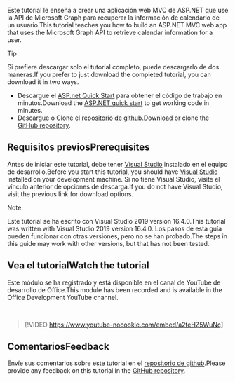 <!-- markdownlint-disable MD002 MD041 -->

<span data-ttu-id="77300-101">Este tutorial le enseña a crear una aplicación web MVC de ASP.NET que use la API de Microsoft Graph para recuperar la información de calendario de un usuario.</span><span class="sxs-lookup"><span data-stu-id="77300-101">This tutorial teaches you how to build an ASP.NET MVC web app that uses the Microsoft Graph API to retrieve calendar information for a user.</span></span>

> [!TIP]
> <span data-ttu-id="77300-102">Si prefiere descargar solo el tutorial completo, puede descargarlo de dos maneras.</span><span class="sxs-lookup"><span data-stu-id="77300-102">If you prefer to just download the completed tutorial, you can download it in two ways.</span></span>
>
> - <span data-ttu-id="77300-103">Descargue el [ASP.net Quick Start](https://developer.microsoft.com/graph/quick-start?platform=option-dotnet) para obtener el código de trabajo en minutos.</span><span class="sxs-lookup"><span data-stu-id="77300-103">Download the [ASP.NET quick start](https://developer.microsoft.com/graph/quick-start?platform=option-dotnet) to get working code in minutes.</span></span>
> - <span data-ttu-id="77300-104">Descargue o Clone el [repositorio de github](https://github.com/microsoftgraph/msgraph-training-aspnetmvcapp).</span><span class="sxs-lookup"><span data-stu-id="77300-104">Download or clone the [GitHub repository](https://github.com/microsoftgraph/msgraph-training-aspnetmvcapp).</span></span>

## <a name="prerequisites"></a><span data-ttu-id="77300-105">Requisitos previos</span><span class="sxs-lookup"><span data-stu-id="77300-105">Prerequisites</span></span>

<span data-ttu-id="77300-106">Antes de iniciar este tutorial, debe tener [Visual Studio](https://visualstudio.microsoft.com/vs/) instalado en el equipo de desarrollo.</span><span class="sxs-lookup"><span data-stu-id="77300-106">Before you start this tutorial, you should have [Visual Studio](https://visualstudio.microsoft.com/vs/) installed on your development machine.</span></span> <span data-ttu-id="77300-107">Si no tiene Visual Studio, visite el vínculo anterior de opciones de descarga.</span><span class="sxs-lookup"><span data-stu-id="77300-107">If you do not have Visual Studio, visit the previous link for download options.</span></span>

> [!NOTE]
> <span data-ttu-id="77300-108">Este tutorial se ha escrito con Visual Studio 2019 versión 16.4.0.</span><span class="sxs-lookup"><span data-stu-id="77300-108">This tutorial was written with Visual Studio 2019 version 16.4.0.</span></span> <span data-ttu-id="77300-109">Los pasos de esta guía pueden funcionar con otras versiones, pero no se han probado.</span><span class="sxs-lookup"><span data-stu-id="77300-109">The steps in this guide may work with other versions, but that has not been tested.</span></span>

## <a name="watch-the-tutorial"></a><span data-ttu-id="77300-110">Vea el tutorial</span><span class="sxs-lookup"><span data-stu-id="77300-110">Watch the tutorial</span></span>

<span data-ttu-id="77300-111">Este módulo se ha registrado y está disponible en el canal de YouTube de desarrollo de Office.</span><span class="sxs-lookup"><span data-stu-id="77300-111">This module has been recorded and is available in the Office Development YouTube channel.</span></span>

<!-- markdownlint-disable MD033 MD034 -->
<br/>

> [!VIDEO https://www.youtube-nocookie.com/embed/a2teHZ5WuNc]
<!-- markdownlint-enable MD033 MD034 -->

## <a name="feedback"></a><span data-ttu-id="77300-112">Comentarios</span><span class="sxs-lookup"><span data-stu-id="77300-112">Feedback</span></span>

<span data-ttu-id="77300-113">Envíe sus comentarios sobre este tutorial en el [repositorio de github](https://github.com/microsoftgraph/msgraph-training-aspnetmvcapp).</span><span class="sxs-lookup"><span data-stu-id="77300-113">Please provide any feedback on this tutorial in the [GitHub repository](https://github.com/microsoftgraph/msgraph-training-aspnetmvcapp).</span></span>

